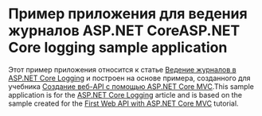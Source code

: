 # <a name="aspnet-core-logging-sample-application"></a><span data-ttu-id="ac058-101">Пример приложения для ведения журналов ASP.NET Core</span><span class="sxs-lookup"><span data-stu-id="ac058-101">ASP.NET Core logging sample application</span></span>

<span data-ttu-id="ac058-102">Этот пример приложения относится к статье [Ведение журналов в ASP.NET Core Logging](https://docs.microsoft.com/aspnet/core/fundamentals/logging/index) и построен на основе примера, созданного для учебника [Создание веб-API с помощью ASP.NET Core MVC](https://docs.microsoft.com/aspnet/core/tutorials/first-web-api).</span><span class="sxs-lookup"><span data-stu-id="ac058-102">This sample application is for the [ASP.NET Core Logging](https://docs.microsoft.com/aspnet/core/fundamentals/logging/index) article and is based on the sample created for the [First Web API with ASP.NET Core MVC](https://docs.microsoft.com/aspnet/core/tutorials/first-web-api) tutorial.</span></span>
